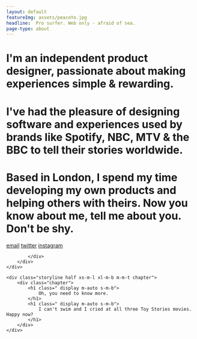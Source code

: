 ```yaml
---
layout: default
featureImg: assets/peaceYo.jpg
headline:  Pro surfer. Web only - afraid of sea.
page-type: about
---
```





<div class="{{page.top-color}} first-chapter l-m-b">
	<div class="grid case-study-intro">
		<div class="storyline half xs-m-l l-m-b chapter">
			<div class="chapter">	 		
			 	<h1 class=" display m-auto s-m-b">
			 		I'm an independent product designer, passionate about making experiences simple &amp; rewarding.
			 	</h1>
			 	<h1 class=" display m-auto s-m-b">
			 		I've had the pleasure of designing software and experiences used by brands like Spotify, NBC, MTV &amp; the BBC to tell their stories worldwide.  
			 	</h1>
			 	<h1 class=" display m-auto m-mb">
			 		Based in London, I spend my time developing my own products and helping others with theirs.  Now you know about me, tell me about you. Don't be shy.  
			 	</h1> 		
				<p class="s-print {{page.bottom-color}} opacity05 uppercase s-m-t">
		 			<a class="underline xs-m-r" href="mailto:nique.shjm.woodhouse@gmail.com">email</a>  
		 			<a href="http://twitter.com/niquewoodhouse" target="_blank" class="xs-m-r underline external">twitter</a>  
		 			<a href="http://instagram.com/niquewoodhouse" target="_blank" class="underline external">instagram</a>
	 			</p>

		 	</div>			
		</div>
	</div>
</div>

<div class="grid">

	<div class="storyline half xs-m-l xl-m-b m-m-t chapter">
		<div class="chapter">	 		
		 	<h1 class=" display m-auto s-m-b">
		 		Oh, you need to know more.  
		 	</h1>
		 	<h1 class=" display m-auto s-m-b">
		 		I can't swim and I cried at all three Toy Stories movies.  Happy now?
		 	</h1>
	 	</div>			
	</div>
	
</div>


<!-- <div class=" wider pitchBlackBg">
		<div class="grid">		
			<div class="unit whole dBlock l-m-b xl-m-t">
				<h1 class="s-m-l ghost chapter">I work for bold brands I believe in.</h1>
			</div>
			<div class="unit one-fifth chapter">
				<img src="assets/logos/Logos_mtv.svg"/>
			</div>
			<div class="unit one-fifth chapter">
				<img src="assets/logos/Logos_spotify.svg"/>
			</div>	
			<div class="unit one-fifth chapter">
				<img src="assets/logos/Logos_vans.svg"/>
			</div>						
			<div class="unit one-fifth chapter">
				<img src="assets/logos/Logos_adidas.svg"/>
			</div>	
			<div class="unit one-fifth chapter">
				<img src="assets/logos/Logos_appearhere.svg"/>
			</div>
			<div class="unit one-fifth chapter">
				<img src="assets/logos/Logos_nick.svg"/>
			</div>	
			<div class="unit one-fifth chapter">
				<img src="assets/logos/Logos_aande.svg"/>
			</div>						
			<div class="unit one-fifth chapter">
				<img src="assets/logos/Logos_paramount.svg"/>
			</div>				
			<div class="unit one-fifth chapter">
				<img src="assets/logos/Logos_remington.svg"/>
			</div>
			<div class="unit one-fifth xl-m-b chapter">
				<img src="assets/logos/Logos_nike.svg"/>
			</div>	
		</div>		
</div> -->

<!-- <div class="wider whiteBg">
		<div class="grid chapter">
			<div class="unit whole dBlock xl-m-t l-m-b m-s-l">
				<h1 class="w50 s-m-l">I can't swim and I cried at all three Toy Story movies.</h1>
			</div>
		    <div class="unit one-third s-m-l xl-m-b darkestgrey chapter">
		        <ul class="listone">
		        	<li>1x Awwwards</li>
		        	<li>1x BAFTA</li>
		        	<li>2x OnePage Most Loved</li>
		        	<li>1x Linkage Site of the week </li>
		        	<li>1x CSS Design Awards Design</li>
		        </ul>			        					        
			</div>
			<div class="unit one-third s-m-l xl-m-b darkestgrey chapter">
		        <ul class="listone">
		        	<li>1x PromaxBDA</li>
		        	<li>2x NORA </li>
		        	<li>1x IAB Best Digital Creative</li>
		        	<li>1x Mashie</li>				        	
		        </ul>							
	        </div>				
		</div>	
</div>	  -->


